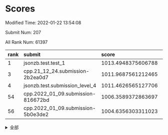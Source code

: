 # Scores

Modified Time: 2022-01-22 13:54:08

Submit Num: 207

All Rank Num: 61397

| rank |               submit               |       score        |       sigma        | pk_num |
| :--- | :--------------------------------- | :----------------- | :----------------- | :----- |
| 1    | jsonzb.test.test_1                 | 1013.4948375606788 | 0.8294361467128841 | 1189   |
| 3    | cpp.21_12_24.submission-2b2ea0d7   | 1011.9687561212465 | 0.7984424626424226 | 1185   |
| 4    | jsonzb.test.submission_level_4     | 1011.4626565127706 | 0.7753469036648956 | 1179   |
| 54   | cpp.2022_01_09.submission-816672bd | 1006.3589372863697 | 0.7247113756242702 | 1179   |
| 56   | cpp.2022_01_09.submission-5b0e3de2 | 1004.6356303311023 | 0.716735409395413  | 1189   |


<details>
<summary>全部</summary>

| rank |                 submit                 |       score        |       sigma        | pk_num |
| :--- | :------------------------------------- | :----------------- | :----------------- | :----- |
| 1    | jsonzb.test.test_1                     | 1013.4948375606788 | 0.8294361467128841 | 1189   |
| 2    | gobigger.level_3.submission_level_3_42 | 1011.9704869410058 | 0.7698166975138336 | 1187   |
| 3    | cpp.21_12_24.submission-2b2ea0d7       | 1011.9687561212465 | 0.7984424626424226 | 1185   |
| 4    | jsonzb.test.submission_level_4         | 1011.4626565127706 | 0.7753469036648956 | 1179   |
| 5    | gobigger.level_3.submission_level_3_45 | 1011.3230563774413 | 0.7636255237774201 | 1187   |
| 6    | gobigger.level_3.submission_level_3_40 | 1011.3179092397446 | 0.7761313118350166 | 1191   |
| 7    | gobigger.level_3.submission_level_3_29 | 1011.277163935897  | 0.7598077823486901 | 1185   |
| 8    | gobigger.level_3.submission_level_3_1  | 1011.2220379858733 | 0.772612026247745  | 1192   |
| 9    | gobigger.level_3.submission_level_3_24 | 1011.0478462914054 | 0.7660511880560092 | 1188   |
| 10   | gobigger.level_3.submission_level_3_15 | 1011.0279947980804 | 0.7662644494528212 | 1187   |
| 11   | gobigger.level_3.submission_level_3_8  | 1010.6355499662835 | 0.7878382257798445 | 1187   |
| 12   | gobigger.level_3.submission_level_3_37 | 1010.6189965643977 | 0.765977186162374  | 1187   |
| 13   | gobigger.level_3.submission_level_3_41 | 1010.5751156734711 | 0.7831242772835344 | 1188   |
| 14   | gobigger.level_3.submission_level_3_35 | 1010.5363148643083 | 0.755962543382251  | 1185   |
| 15   | gobigger.level_3.submission_level_3_23 | 1010.4234884281168 | 0.7732314111628035 | 1184   |
| 16   | gobigger.level_3.submission_level_3_5  | 1010.3760254427325 | 0.7539503477736591 | 1188   |
| 17   | gobigger.level_3.submission_level_3_49 | 1010.3107002848889 | 0.7688732881172232 | 1191   |
| 18   | gobigger.level_3.submission_level_3_9  | 1010.3104500125237 | 0.788312565448657  | 1184   |
| 19   | gobigger.level_3.submission_level_3_4  | 1010.2974094253251 | 0.7650741568806205 | 1186   |
| 20   | gobigger.level_3.submission_level_3_21 | 1010.0993791410195 | 0.7389629703032189 | 1181   |
| 21   | gobigger.level_3.submission_level_3_34 | 1010.0571212925776 | 0.7481208652854545 | 1190   |
| 22   | gobigger.level_3.submission_level_3_10 | 1010.0562877265701 | 0.765613969745044  | 1189   |
| 23   | gobigger.level_3.submission_level_3_46 | 1010.025303602282  | 0.7793229257319982 | 1185   |
| 24   | gobigger.level_3.submission_level_3_6  | 1009.8264923966507 | 0.7701813727772329 | 1187   |
| 25   | gobigger.level_3.submission_level_3_18 | 1009.7915827168227 | 0.7706637778711221 | 1186   |
| 26   | gobigger.level_3.submission_level_3_32 | 1009.7773711796264 | 0.7546948808672423 | 1182   |
| 27   | gobigger.level_3.submission_level_3_25 | 1009.7332271963822 | 0.7584377243820716 | 1191   |
| 28   | gobigger.level_3.submission_level_3_48 | 1009.6866574713325 | 0.7595421188436547 | 1183   |
| 29   | gobigger.level_3.submission_level_3_11 | 1009.6351481585456 | 0.7538986039161996 | 1181   |
| 30   | gobigger.level_3.submission_level_3_38 | 1009.6057988618263 | 0.7646138157143649 | 1181   |
| 31   | gobigger.level_3.submission_level_3_26 | 1009.5935899831526 | 0.7944854259170634 | 1188   |
| 32   | gobigger.level_3.submission_level_3_2  | 1009.5843396384809 | 0.75307632662796   | 1189   |
| 33   | gobigger.level_3.submission_level_3_20 | 1009.5833389413566 | 0.7485973281578244 | 1185   |
| 34   | gobigger.level_3.submission_level_3_27 | 1009.5107323735826 | 0.7607706993801854 | 1189   |
| 35   | gobigger.level_3.submission_level_3_39 | 1009.4658249808263 | 0.7489331531906032 | 1192   |
| 36   | gobigger.level_3.submission_level_3_13 | 1009.4194223137033 | 0.7581923852406428 | 1184   |
| 37   | gobigger.level_3.submission_level_3_12 | 1009.2630207141258 | 0.7515326733769396 | 1183   |
| 38   | gobigger.level_3.submission_level_3_17 | 1009.1952383941384 | 0.7411501471524772 | 1179   |
| 39   | gobigger.level_3.submission_level_3_43 | 1009.1631796338543 | 0.7434572926330438 | 1187   |
| 40   | gobigger.level_3.submission_level_3_33 | 1009.148556106028  | 0.7533640865083933 | 1184   |
| 41   | gobigger.level_3.submission_level_3_30 | 1009.1213470291858 | 0.7600288462381072 | 1190   |
| 42   | gobigger.level_3.submission_level_3_44 | 1009.1195970399145 | 0.741052051387421  | 1184   |
| 43   | gobigger.level_3.submission_level_3_3  | 1009.034246168945  | 0.7553589602863957 | 1188   |
| 44   | gobigger.level_3.submission_level_3_22 | 1009.0076242290064 | 0.7391191323924949 | 1191   |
| 45   | gobigger.level_3.submission_level_3_36 | 1008.8525359080611 | 0.7313038956838279 | 1191   |
| 46   | gobigger.level_3.submission_level_3_14 | 1008.8192288979044 | 0.7477207602672665 | 1186   |
| 47   | gobigger.level_3.submission_level_3_0  | 1008.6926155173928 | 0.7540059128898161 | 1183   |
| 48   | gobigger.level_3.submission_level_3_16 | 1008.6059081059965 | 0.7426160052915126 | 1186   |
| 49   | gobigger.level_3.submission_level_3_7  | 1008.6039968061729 | 0.7377013265762709 | 1182   |
| 50   | gobigger.level_3.submission_level_3_47 | 1008.4348228342667 | 0.754414311324396  | 1185   |
| 51   | gobigger.level_3.submission_level_3_28 | 1008.4133404758672 | 0.7247981285437404 | 1188   |
| 52   | gobigger.level_3.submission_level_3_19 | 1008.4003759553449 | 0.7299759612088429 | 1185   |
| 53   | gobigger.level_3.submission_level_3_31 | 1008.1434841058657 | 0.746828049855724  | 1184   |
| 54   | cpp.2022_01_09.submission-816672bd     | 1006.3589372863697 | 0.7247113756242702 | 1179   |
| 55   | gobigger.level_1.submission_level_1_39 | 1004.8761500911033 | 0.7138558372234696 | 1190   |
| 56   | cpp.2022_01_09.submission-5b0e3de2     | 1004.6356303311023 | 0.716735409395413  | 1189   |
| 57   | gobigger.level_1.submission_level_1_19 | 1004.5404375817164 | 0.7276077962819177 | 1189   |
| 58   | gobigger.level_1.submission_level_1_15 | 1004.5007369180302 | 0.7286437591600271 | 1182   |
| 59   | gobigger.level_1.submission_level_1_36 | 1004.3886910672704 | 0.7233193540495474 | 1190   |
| 60   | gobigger.level_1.submission_level_1_24 | 1004.2432645962639 | 0.7118177884562861 | 1194   |
| 61   | gobigger.level_1.submission_level_1_20 | 1004.2099279375185 | 0.7115148643073057 | 1186   |
| 62   | gobigger.level_1.submission_level_1_23 | 1004.2067076468468 | 0.7137954246943243 | 1190   |
| 63   | gobigger.level_1.submission_level_1_41 | 1004.2013934670343 | 0.7211198306756194 | 1188   |
| 64   | gobigger.level_1.submission_level_1_12 | 1004.1998503993199 | 0.71236944203793   | 1181   |
| 65   | gobigger.level_1.submission_level_1_26 | 1004.193066439308  | 0.715822752044182  | 1187   |
| 66   | gobigger.level_1.submission_level_1_27 | 1004.1725118324864 | 0.7118737540448472 | 1192   |
| 67   | gobigger.level_1.submission_level_1_4  | 1003.8032936293358 | 0.7079438420673204 | 1190   |
| 68   | gobigger.level_1.submission_level_1_32 | 1003.7707231000657 | 0.7095374401439929 | 1188   |
| 69   | gobigger.level_1.submission_level_1_46 | 1003.6915972069621 | 0.7190763762030317 | 1188   |
| 70   | gobigger.level_1.submission_level_1_45 | 1003.6104257527503 | 0.7040686114750269 | 1188   |
| 71   | gobigger.level_1.submission_level_1_38 | 1003.6097643667288 | 0.728970423918127  | 1186   |
| 72   | gobigger.level_1.submission_level_1_35 | 1003.579190526699  | 0.7194502472920482 | 1182   |
| 73   | gobigger.level_1.submission_level_1_28 | 1003.57287697187   | 0.719595563147034  | 1190   |
| 74   | gobigger.level_1.submission_level_1_11 | 1003.5656223080225 | 0.7308432824584907 | 1186   |
| 75   | gobigger.level_1.submission_level_1_37 | 1003.5384375866416 | 0.705889196134338  | 1190   |
| 76   | gobigger.level_1.submission_level_1_33 | 1003.4379899392766 | 0.7215023425153013 | 1190   |
| 77   | gobigger.level_1.submission_level_1_1  | 1003.4264351055915 | 0.7010012889302312 | 1182   |
| 78   | gobigger.level_1.submission_level_1_13 | 1003.4221602443271 | 0.7090574284532876 | 1185   |
| 79   | gobigger.level_1.submission_level_1_2  | 1003.2904606821824 | 0.7253535235727205 | 1186   |
| 80   | gobigger.level_1.submission_level_1_31 | 1003.2677090137028 | 0.7196224555542866 | 1190   |
| 81   | gobigger.level_1.submission_level_1_14 | 1003.2313250433141 | 0.7172761772951696 | 1186   |
| 82   | gobigger.level_1.submission_level_1_30 | 1003.2153133644147 | 0.7203610877487916 | 1185   |
| 83   | gobigger.level_1.submission_level_1_47 | 1003.2046646215287 | 0.7269958003013229 | 1183   |
| 84   | gobigger.level_1.submission_level_1_25 | 1003.1913014067993 | 0.7142577479528895 | 1192   |
| 85   | gobigger.level_1.submission_level_1_8  | 1003.1564867943177 | 0.720102972042909  | 1187   |
| 86   | gobigger.level_1.submission_level_1_17 | 1003.124800845654  | 0.7133608455408906 | 1188   |
| 87   | gobigger.level_1.submission_level_1_18 | 1003.1023519755109 | 0.7018189790876849 | 1183   |
| 88   | gobigger.level_1.submission_level_1_34 | 1003.0645435601191 | 0.7202034281991286 | 1191   |
| 89   | gobigger.level_1.submission_level_1_40 | 1003.0294338566631 | 0.7184374104342316 | 1185   |
| 90   | gobigger.level_1.submission_level_1_42 | 1002.9021289235088 | 0.7125298351089454 | 1187   |
| 91   | gobigger.level_1.submission_level_1_5  | 1002.8883247286278 | 0.7179590904238387 | 1182   |
| 92   | gobigger.level_1.submission_level_1_49 | 1002.8332625593804 | 0.7052246667485108 | 1190   |
| 93   | gobigger.level_1.submission_level_1_3  | 1002.8018532756367 | 0.7158351975020613 | 1189   |
| 94   | gobigger.level_1.submission_level_1_29 | 1002.7934516432158 | 0.7116099835740685 | 1186   |
| 95   | gobigger.level_1.submission_level_1_16 | 1002.7428338553813 | 0.7136265580287745 | 1190   |
| 96   | gobigger.level_1.submission_level_1_43 | 1002.6788635403367 | 0.7079841538444351 | 1188   |
| 97   | gobigger.level_1.submission_level_1_6  | 1002.6318743515787 | 0.7089536160321627 | 1189   |
| 98   | gobigger.level_1.submission_level_1_7  | 1002.5494599972044 | 0.7116609790898477 | 1189   |
| 99   | gobigger.level_1.submission_level_1_48 | 1002.5484728610547 | 0.7175823412245553 | 1191   |
| 100  | gobigger.level_1.submission_level_1_22 | 1002.4377820979047 | 0.7108706297285231 | 1186   |
| 101  | gobigger.level_1.submission_level_1_44 | 1002.3269631208764 | 0.7004562282697926 | 1186   |
| 102  | gobigger.level_1.submission_level_1_21 | 1002.2342857574351 | 0.7026397196585341 | 1185   |
| 103  | gobigger.level_1.submission_level_1_9  | 1002.0756327198089 | 0.7078203350736243 | 1184   |
| 104  | gobigger.level_1.submission_level_1_0  | 1002.0032330845718 | 0.710547457624997  | 1185   |
| 105  | gobigger.level_1.submission_level_1_10 | 1001.788892643365  | 0.7186857496497953 | 1185   |
| 106  | gobigger.random.submission_random_31   | 997.0071254942751  | 0.704244688053004  | 1189   |
| 107  | gobigger.random.submission_random_13   | 996.8582102709006  | 0.711511857489537  | 1186   |
| 108  | gobigger.random.submission_random_36   | 996.7523314226812  | 0.7149820963172213 | 1191   |
| 109  | gobigger.random.submission_random_16   | 996.6836272852072  | 0.7206602758488886 | 1185   |
| 110  | gobigger.random.submission_random_15   | 996.6679343132587  | 0.703671342838646  | 1186   |
| 111  | gobigger.random.submission_random_5    | 996.4990924559604  | 0.7164472823925299 | 1185   |
| 112  | gobigger.random.submission_random_8    | 996.4353734075096  | 0.7109515817466693 | 1185   |
| 113  | gobigger.random.submission_random_27   | 996.4090933643399  | 0.7140276584664018 | 1191   |
| 114  | gobigger.random.submission_random_2    | 996.3650193549794  | 0.7030329139159697 | 1188   |
| 115  | gobigger.random.submission_random_39   | 996.346261144219   | 0.7055813099939477 | 1185   |
| 116  | gobigger.random.submission_random_4    | 996.3450631637171  | 0.7201487867504494 | 1192   |
| 117  | gobigger.random.submission_random_21   | 996.2792421831036  | 0.7323308840384863 | 1192   |
| 118  | gobigger.random.submission_random_20   | 996.2289580524293  | 0.7188145458345657 | 1185   |
| 119  | gobigger.random.submission_random_40   | 996.2187033536874  | 0.7249546964013832 | 1187   |
| 120  | gobigger.random.submission_random_48   | 996.1629553660729  | 0.7018480723057712 | 1187   |
| 121  | gobigger.random.submission_random_7    | 996.1462570038665  | 0.7130463284679391 | 1193   |
| 122  | gobigger.random.submission_random_43   | 996.1333377595635  | 0.7129921398888792 | 1188   |
| 123  | gobigger.random.submission_random_44   | 996.11901695033    | 0.7092620582820488 | 1184   |
| 124  | gobigger.random.submission_random_33   | 996.0404277849368  | 0.7363759028014828 | 1185   |
| 125  | gobigger.random.submission_random_37   | 995.9027506494698  | 0.7211824230934637 | 1180   |
| 126  | gobigger.random.submission_random_25   | 995.8698301279436  | 0.7063097827841616 | 1189   |
| 127  | gobigger.random.submission_random_14   | 995.8222764259787  | 0.7210201341725723 | 1188   |
| 128  | gobigger.random.submission_random_19   | 995.8104443151071  | 0.7161158605098177 | 1187   |
| 129  | gobigger.random.submission_random_18   | 995.7916007460168  | 0.700648984018017  | 1182   |
| 130  | gobigger.random.submission_random_30   | 995.782970516605   | 0.7026535872470787 | 1181   |
| 131  | gobigger.random.submission_random_3    | 995.7578389390131  | 0.7330367885851496 | 1187   |
| 132  | gobigger.random.submission_random_47   | 995.7498377796356  | 0.703312425377277  | 1187   |
| 133  | gobigger.random.submission_random_24   | 995.7483223016367  | 0.727516422138116  | 1191   |
| 134  | gobigger.random.submission_random_41   | 995.6653388264524  | 0.7028847840925903 | 1189   |
| 135  | gobigger.random.submission_random_28   | 995.6579961769046  | 0.704532415960967  | 1191   |
| 136  | gobigger.random.submission_random_42   | 995.6267660829967  | 0.7015736838189497 | 1184   |
| 137  | gobigger.random.submission_random_12   | 995.5749192962771  | 0.7257892609048604 | 1181   |
| 138  | gobigger.random.submission_random_46   | 995.5562529546914  | 0.7056290801033717 | 1184   |
| 139  | gobigger.random.submission_random_32   | 995.5359041116191  | 0.7160602953955741 | 1183   |
| 140  | gobigger.random.submission_random_29   | 995.4998104839668  | 0.7065368395558395 | 1187   |
| 141  | gobigger.random.submission_random_38   | 995.4777310610483  | 0.701976910885524  | 1186   |
| 142  | gobigger.random.submission_random_9    | 995.3900926368136  | 0.7263833433522341 | 1188   |
| 143  | gobigger.random.submission_random_17   | 995.3698952214927  | 0.7147773566415773 | 1183   |
| 144  | gobigger.random.submission_random_6    | 995.3647575628116  | 0.7032355456974275 | 1187   |
| 145  | gobigger.random.submission_random_22   | 995.3611856037777  | 0.723042717407296  | 1189   |
| 146  | gobigger.random.submission_random_26   | 995.3605440612346  | 0.710094338638198  | 1184   |
| 147  | gobigger.random.submission_random_1    | 995.0881093672152  | 0.7238399509239799 | 1182   |
| 148  | gobigger.random.submission_random_34   | 995.0848411423652  | 0.7167535005117278 | 1190   |
| 149  | gobigger.random.submission_random_23   | 995.0685805571289  | 0.7095806307205242 | 1188   |
| 150  | gobigger.random.submission_random_11   | 994.8352560358412  | 0.7157779743185293 | 1188   |
| 151  | gobigger.random.submission_random_10   | 994.7992430969339  | 0.7072575088292803 | 1187   |
| 152  | gobigger.random.submission_random_45   | 994.7925377412828  | 0.7242148157619825 | 1186   |
| 153  | gobigger.random.submission_random_35   | 994.7461292196468  | 0.7118254957914921 | 1185   |
| 154  | gobigger.random.submission_random_0    | 994.7317649975316  | 0.7185307488069185 | 1187   |
| 155  | gobigger.level_2.submission_level_2_32 | 994.452114030958   | 0.7269448324432967 | 1179   |
| 156  | gobigger.random.submission_random_49   | 994.4153957580401  | 0.7195862885709785 | 1180   |
| 157  | gobigger.level_2.submission_level_2_6  | 994.2269956029683  | 0.7372294851487381 | 1184   |
| 158  | gobigger.level_2.submission_level_2_45 | 993.6600560456232  | 0.7356759808374712 | 1187   |
| 159  | gobigger.level_2.submission_level_2_14 | 993.5012176851691  | 0.7353588701166877 | 1189   |
| 160  | gobigger.level_2.submission_level_2_30 | 993.4766077998577  | 0.727310945419516  | 1184   |
| 161  | gobigger.level_2.submission_level_2_29 | 993.3777541577064  | 0.7344309295083792 | 1194   |
| 162  | gobigger.level_2.submission_level_2_5  | 993.2187017397522  | 0.7301528153668312 | 1190   |
| 163  | gobigger.level_2.submission_level_2_2  | 993.1319778607557  | 0.7504758938520244 | 1185   |
| 164  | gobigger.level_2.submission_level_2_24 | 992.9922832649881  | 0.7328128052461402 | 1190   |
| 165  | gobigger.level_2.submission_level_2_3  | 992.9628415239479  | 0.7466038520469105 | 1189   |
| 166  | gobigger.level_2.submission_level_2_25 | 992.9436449566077  | 0.7280010222835017 | 1192   |
| 167  | gobigger.level_2.submission_level_2_26 | 992.878908121059   | 0.7406021844022724 | 1186   |
| 168  | gobigger.level_2.submission_level_2_12 | 992.7742250752307  | 0.7529913918334552 | 1184   |
| 169  | gobigger.level_2.submission_level_2_44 | 992.7532302036526  | 0.7373648426688465 | 1184   |
| 170  | gobigger.level_2.submission_level_2_49 | 992.7483885342859  | 0.7328873042252043 | 1186   |
| 171  | gobigger.level_2.submission_level_2_21 | 992.7150558922696  | 0.7316358770087462 | 1183   |
| 172  | gobigger.level_2.submission_level_2_4  | 992.6269330001576  | 0.7296033620042623 | 1181   |
| 173  | gobigger.level_2.submission_level_2_41 | 992.4882671382987  | 0.7426313873279503 | 1186   |
| 174  | gobigger.level_2.submission_level_2_40 | 992.4402148951207  | 0.7345714163422826 | 1186   |
| 175  | gobigger.level_2.submission_level_2_38 | 992.3753814512714  | 0.7398029250777843 | 1189   |
| 176  | gobigger.level_2.submission_level_2_48 | 992.3627563531663  | 0.7371717816276515 | 1185   |
| 177  | gobigger.level_2.submission_level_2_42 | 992.2471711158097  | 0.7498632057358999 | 1183   |
| 178  | gobigger.level_2.submission_level_2_20 | 992.1702385498236  | 0.742184846325916  | 1191   |
| 179  | gobigger.level_2.submission_level_2_0  | 992.0817817406006  | 0.7470479459411092 | 1185   |
| 180  | gobigger.level_2.submission_level_2_39 | 992.0034991622439  | 0.7505108740876671 | 1190   |
| 181  | gobigger.level_2.submission_level_2_46 | 991.9965710421701  | 0.7558048115880547 | 1177   |
| 182  | gobigger.level_2.submission_level_2_23 | 991.9251902642671  | 0.7524482421896724 | 1189   |
| 183  | gobigger.level_2.submission_level_2_31 | 991.9121038736042  | 0.7342558251093709 | 1182   |
| 184  | gobigger.level_2.submission_level_2_11 | 991.8730297959542  | 0.7553440997877456 | 1182   |
| 185  | gobigger.level_2.submission_level_2_43 | 991.8423376016068  | 0.7352726282352566 | 1187   |
| 186  | gobigger.level_2.submission_level_2_7  | 991.8035833547451  | 0.7239374701165483 | 1186   |
| 187  | gobigger.level_2.submission_level_2_47 | 991.7869368593895  | 0.7499362351017045 | 1178   |
| 188  | gobigger.level_2.submission_level_2_36 | 991.6790542280384  | 0.7265903848575301 | 1183   |
| 189  | gobigger.level_2.submission_level_2_15 | 991.6713030671299  | 0.7372522822729273 | 1185   |
| 190  | gobigger.level_2.submission_level_2_9  | 991.662203284297   | 0.751005086187185  | 1190   |
| 191  | gobigger.level_2.submission_level_2_10 | 991.6417096903633  | 0.7504214509876211 | 1184   |
| 192  | gobigger.level_2.submission_level_2_34 | 991.6412722811416  | 0.7580984076215483 | 1186   |
| 193  | gobigger.level_2.submission_level_2_28 | 991.4503304121989  | 0.7345600088847125 | 1182   |
| 194  | gobigger.level_2.submission_level_2_17 | 991.4063042047355  | 0.7600520632209836 | 1189   |
| 195  | gobigger.level_2.submission_level_2_27 | 991.3753153275875  | 0.7717380028377742 | 1189   |
| 196  | gobigger.level_2.submission_level_2_8  | 991.3655434455247  | 0.7472566416840697 | 1191   |
| 197  | gobigger.level_2.submission_level_2_22 | 991.227050707744   | 0.7555991440578951 | 1187   |
| 198  | gobigger.level_2.submission_level_2_37 | 991.1294945679433  | 0.7573570100558085 | 1181   |
| 199  | gobigger.level_2.submission_level_2_35 | 991.0419284088172  | 0.752894397880373  | 1188   |
| 200  | gobigger.level_2.submission_level_2_18 | 991.0307944404656  | 0.7608048284696443 | 1185   |
| 201  | gobigger.level_2.submission_level_2_13 | 991.0181073651369  | 0.7689746407871864 | 1189   |
| 202  | gobigger.level_2.submission_level_2_33 | 990.9168685491277  | 0.7449205226214092 | 1187   |
| 203  | gobigger.level_2.submission_level_2_19 | 990.8408202297531  | 0.7380253158210973 | 1188   |
| 204  | gobigger.level_2.submission_level_2_1  | 990.539571619189   | 0.7900740630485449 | 1185   |
| 205  | gobigger.level_2.submission_level_2_16 | 989.6215872771401  | 0.7684557410469662 | 1183   |
| 206  | gobigger.none.submission_none_0        | 977.4369922600754  | 1.2506646741034622 | 1183   |
| 207  | gobigger.none.submission_none_1        | 976.1266680681057  | 1.390796659743313  | 1189   |

</details>